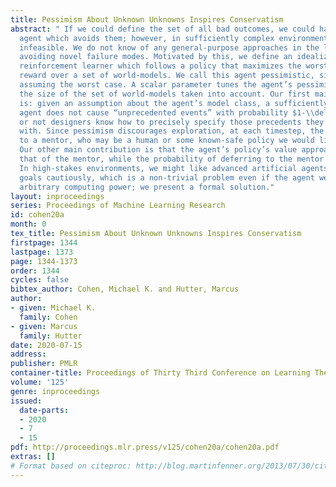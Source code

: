 ```yaml
---
title: Pessimism About Unknown Unknowns Inspires Conservatism
abstract: " If we could define the set of all bad outcomes, we could hard-code an
  agent which avoids them; however, in sufficiently complex environments, this is
  infeasible. We do not know of any general-purpose approaches in the literature to
  avoiding novel failure modes. Motivated by this, we define an idealized Bayesian
  reinforcement learner which follows a policy that maximizes the worst-case expected
  reward over a set of world-models. We call this agent pessimistic, since it optimizes
  assuming the worst case. A scalar parameter tunes the agent’s pessimism by changing
  the size of the set of world-models taken into account. Our first main contribution
  is: given an assumption about the agent’s model class, a sufficiently pessimistic
  agent does not cause “unprecedented events” with probability $1-\\delta$, whether
  or not designers know how to precisely specify those precedents they are concerned
  with. Since pessimism discourages exploration, at each timestep, the agent may defer
  to a mentor, who may be a human or some known-safe policy we would like to improve.
  Our other main contribution is that the agent’s policy’s value approaches at least
  that of the mentor, while the probability of deferring to the mentor goes to 0.
  In high-stakes environments, we might like advanced artificial agents to pursue
  goals cautiously, which is a non-trivial problem even if the agent were allowed
  arbitrary computing power; we present a formal solution."
layout: inproceedings
series: Proceedings of Machine Learning Research
id: cohen20a
month: 0
tex_title: Pessimism About Unknown Unknowns Inspires Conservatism
firstpage: 1344
lastpage: 1373
page: 1344-1373
order: 1344
cycles: false
bibtex_author: Cohen, Michael K. and Hutter, Marcus
author:
- given: Michael K.
  family: Cohen
- given: Marcus
  family: Hutter
date: 2020-07-15
address: 
publisher: PMLR
container-title: Proceedings of Thirty Third Conference on Learning Theory
volume: '125'
genre: inproceedings
issued:
  date-parts:
  - 2020
  - 7
  - 15
pdf: http://proceedings.mlr.press/v125/cohen20a/cohen20a.pdf
extras: []
# Format based on citeproc: http://blog.martinfenner.org/2013/07/30/citeproc-yaml-for-bibliographies/
---
```


